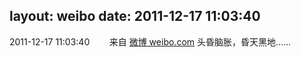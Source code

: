 layout: weibo
date: 2011-12-17 11:03:40
---
<meta name="referrer" content="no-referrer" />

2011-12-17 11:03:40  &nbsp;&nbsp;&nbsp;&nbsp;&nbsp;&nbsp; 来自 <a href="http://weibo.com/" rel="nofollow">微博 weibo.com</a>
头昏脑胀，昏天黑地…… ​​​
